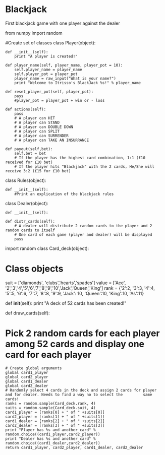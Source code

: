 # Blackjack
First blackjack game with one player against the dealer

from numpy import random

#Create set of classes
class Player(object):
    
    
    def __init__(self):
        print "A player is created!"
        
    def player_name(self, player_name, player_pot = 10):
        self.player_name = player_name
        self.player_pot = player_pot
        player_name = raw_input("What is your name?")
        print "Welcome to Itrisso's BlackJack %s!" % player_name
        
    def reset_player_pot(self, player_pot):
        pass
        #player_pot = player_pot + win or - loss
        
    def actions(self):
        pass
        # A player can HIT
        # A player can STAND
        # A player can DOUBLE DOWN
        # A player can SPLIT
        # A player can SURRENDER
        # A player can TAKE AN INSURRANCE
    
    def payout(self,bet):
        self.bet = bet
        # If the player has the highest card combination, 1:1 (£10 received for £10 bet)
        # If the player hits "Blackjack" with the 2 cards, He/She will receive 3:2 (£15 for £10 bet)

class Rules(object):
    
    def __init__(self):
        #Print an explication of the blackjack rules

class Dealer(object):
    
    def __init__(self):
        
    def distr_cards(self):
        # A dealer will distribute 2 random cards to the player and 2 random cards to itself
        # One card of each game (player and dealer) will be displayed
        pass

import random
class Card_deck(object):
  # Class objects
  suit = ['diamonds', 'clubs','hearts','spades']
  value = ['Ace', '2','3','4','5','6','7','8','9','10','Jack','Queen','King']
  rank = {'2':2, '3':3, '4':4, '5':5, '6':6, '7':7, '8':8, '9':9,
              'Jack': 10, 'Queen':10, 'King':10, 'As':11}

  def __init__(self):
    print "A deck of 52 cards has been created!"


  def draw_cards(self):

  # Pick 2 random cards for each player among 52 cards and display one card for each player
    # Create global arguments
    global card1_player
    global card2_player
    global card1_dealer
    global card2_dealer
    # Randomly select 4 cards in the deck and assign 2 cards for player and for dealer. Needs to find a way no to select the         same cards!
    ranks = random.sample(Card_deck.rank, 4)
    suits = random.sample(Card_deck.suit, 4)
    card1_player = [ranks[0] + " of " +suits[0]]
    card2_player = [ranks[1] + " of " +suits[1]]
    card1_dealer = [ranks[2] + " of " +suits[2]]
    card2_dealer = [ranks[3] + " of " +suits[3]]
    print "Player has %s and another card" % random.choice((card1_player,card2_player))
    print "Dealer has %s and another card" % random.choice((card1_dealer,card2_dealer))
    return card1_player, card2_player, card1_dealer, card2_dealer
    


